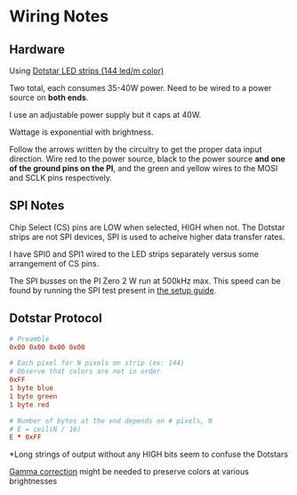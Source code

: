 # Wiring Notes
## Hardware
Using [Dotstar LED strips (144 led/m color)](https://learn.adafruit.com/adafruit-dotstar-leds/overview)

Two total, each consumes 35-40W power. Need to be wired to a power source on **both ends**.

I use an adjustable power supply but it caps at 40W.

Wattage is exponential with brightness.

Follow the arrows written by the circuitry to get the proper data input direction. Wire red to the power source, black to the power source **and one of the ground pins on the PI**, and the green and yellow wires to the MOSI and SCLK pins respectively.

## SPI Notes
Chip Select (CS) pins are LOW when selected, HIGH when not. The Dotstar strips are not SPI devices, SPI is used to acheive higher data transfer rates.

I have SPI0 and SPI1 wired to the LED strips separately versus some arrangement of CS pins.

The SPI busses on the PI Zero 2 W run at 500kHz max. This speed can be found by running the SPI test present in [the setup guide](Raspberry%20PI%20Setup.md).



## Dotstar Protocol
```conf
# Preamble
0x00 0x00 0x00 0x00

# Each pixel for N pixels on strip (ex: 144)
# Observe that colors are not in order
0xFF
1 byte blue
1 byte green
1 byte red

# Number of bytes at the end depends on # pixels, N
# E = ceil(N / 16)
E * 0xFF
```
*Long strings of output without any HIGH bits seem to confuse the Dotstars

[Gamma correction](https://github.com/adafruit/Adafruit_CircuitPython_DotStar/issues/21#issue-323774759) might be needed to preserve colors at various brightnesses
